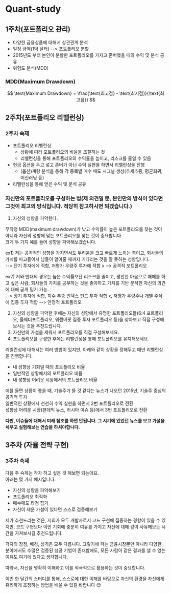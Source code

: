 # Quant-study


## 1주차(포트폴리오 관리)
- 다양한 금융상품에 대해서 상관관계 분석
- 일정 금액(1억 달러) --> 포트폴리오 분할
- 2015년도 부터 본인이 분할한 포트폴리오를 가지고 존버했을 때의 수익 및 분석 공유
- 위험도 분석(MDD)

### MDD(Maximum Drawdown)
$$
\text{Maximum Drawdown} = \frac{\text{최고점} - \text{최저점}}{\text{최고점}}
$$


## 2주차(포트폴리오 리밸런싱)

### 2주차 숙제
- 포트폴리오 리벨런싱
	- 상황에 따라 포트폴리오의 비율을 조절하는 것
	- 리벨런싱을 통해 포트폴리오의 수익률을 높이고, 리스크를 줄일 수 있음
- 현금 옵션을 두고 넣고 존버가 아닌 수익 실현을 하면서 리벨런싱을 진행
	- (옵션)계량 분석을 통해 각 종목별 매수 매도 시그널 생성(추세추종, 평균회귀, 머신러닝 등)
- 리벨런싱을 통해 얻은 수익 및 분석 공유

### 자신만의 포트폴리오를 구성하는 법(제 의견일 뿐, 본인만의 방식이 있다면 그것이 최고의 방식입니다. 적당히 참고하시면 되겠습니다.)
1. 자신의 성향을 파악한다.

무작정 MDD(maximum drawdown)가 낮고 수익률이 높은 포트폴리오를 찾는 것이 아니라 자신의 성향에 맞는 포트폴리오를 찾는 것이 중요합니다.   
크게 두 가지 예를 들어 성향을 파악해보겠습니다.  

ex1) 저는 공격적인 성향을 가지면서도 두려움을 크고 빠르게 느끼는 축이고, 회사들의 가치를 파고들어서 남들이 알아줄 때까지 기다리는 것을 잘 못하는 성향입니다.  
--> 단기 투자에에 적합, 저평가 우량주 투자에 적합 x --> 공격적 포트폴리오

ex2) 저와 반대의 경우는 높은 수익률보단 리스크를 줄이고, 평안한 마음으로 매매를 하고 싶은 사람, 회사들의 가치를 공부하는 것을 좋아하고 가치를 기반 분석한 자신의 의견에 대해 굳게 믿기 가능.  
--> 장기 투자에 적합, 지수 추종 인덱스 펀드 투자 적합 x, 저평가 우량주나 개별 주식에 집중 투자 적합 --> 안정적 포트폴리오  

2. 자신의 성향을 파악한 후에는 자신의 성향에서 유명한 포트폴리오들(6:4 포트폴리오, 올웨더포트폴리오, 워렌버핏 집중 투자 포트폴리오 등)을 찾아보고 직접 구성해보시는 것을 추천드립니다.
3. 자신만의 가설을 세워서 포트폴리오를 직접 구성해보세요.
4. 포트폴리오를 구성한 후에는 리밸런싱을 통해 포트폴리오를 유지해보세요.

리벨런싱에 대해서는 여러 방법이 있지만, 아래와 같이 상황을 정해두고 매년 리벨런싱을 진행합니다.

- 내 성향상 기회일 때의 포트폴리오 비율
- 일반적인 상황에서의 포트폴리오 비율
- 내 성향상 어려운 시장에서의 포트폴리오 비율

예를 들면 상황이 좋을 때, 기술주가 뜰 것 같다는 뉴스가 나오던 2015년, 기술주 중심의 공격적 투자  
일반적인 상황에서 천천히 수익 실현을 하면서 2번 포트폴리오로 전환  
성향상 어려운 시장(팬데믹 뉴스, 러시아 이슈 등)에서 3번 포트폴리오로 전환  

**다만, 이슈들에 대해서 미래 참조를 하면 안됩니다. 그 시기에 있었던 뉴스를 보고 가설을 세우고 실험해보는 연습을 하셔야합니다.**

## 3주차 (자율 전략 구현)

### 3주차 숙제
다음 주 숙제는 각자 하고 싶은 것 해보면 되는데요.  
아래는 몇 가지 예시입니다:
- 자신의 성향을 파악해보기
- 포트폴리오 최적화
- 매수매도 타점 잡기
- 자신이 세운 가설이 있다면 스스로 검증해보기

제가 추천드리는 것은, 저희가 모두 개발자로서 코드 구현에 집중하는 경향이 있을 수 있지만, 코드 구현보다 이번 기회에 충분히 여유를 가지고 자신에 대해 깊이 사유해보는 시간을 가져보시길 추천드립니다.  

각자의 장점, 배경, 성격은 모두 다릅니다. 그렇기에 저는 금융시장뿐만 아니라 다양한 분야에서도 수많은 검증된 성공 기법이 존재함에도, 모든 사람이 같은 결과를 낼 수 없는 이유도 여기에 있다고 생각합니다.  

따라서, 자신을 명확히 이해하고 이를 적극적으로 활용하는 것이 중요합니다.  

이번 한 달간의 스터디를 통해, 스스로에 대한 이해를 바탕으로 자신의 환경을 자신에게 유리하게 조정하는 방법을 배울 수 있길 바랍니다 :wink:  